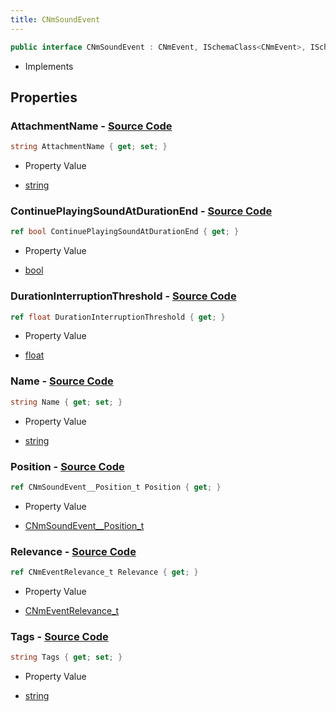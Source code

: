 ```yaml
---
title: CNmSoundEvent
---
```


```csharp
public interface CNmSoundEvent : CNmEvent, ISchemaClass<CNmEvent>, ISchemaClass<CNmSoundEvent>, ISchemaField, ISchemaClass, INativeHandle
```

- Implements

## Properties

### **AttachmentName** - [Source Code](https://github.com/swiftly-solution/swiftlys2/blob/main/managed/src/SwiftlyS2.Generated/Schemas/Interfaces/CNmSoundEvent.cs#L22)

```csharp
string AttachmentName { get; set; }
```

- Property Value

- [string](https://learn.microsoft.com/dotnet/api/system.string)

### **ContinuePlayingSoundAtDurationEnd** - [Source Code](https://github.com/swiftly-solution/swiftlys2/blob/main/managed/src/SwiftlyS2.Generated/Schemas/Interfaces/CNmSoundEvent.cs#L26)

```csharp
ref bool ContinuePlayingSoundAtDurationEnd { get; }
```

- Property Value

- [bool](https://learn.microsoft.com/dotnet/api/system.boolean)

### **DurationInterruptionThreshold** - [Source Code](https://github.com/swiftly-solution/swiftlys2/blob/main/managed/src/SwiftlyS2.Generated/Schemas/Interfaces/CNmSoundEvent.cs#L28)

```csharp
ref float DurationInterruptionThreshold { get; }
```

- Property Value

- [float](https://learn.microsoft.com/dotnet/api/system.single)

### **Name** - [Source Code](https://github.com/swiftly-solution/swiftlys2/blob/main/managed/src/SwiftlyS2.Generated/Schemas/Interfaces/CNmSoundEvent.cs#L18)

```csharp
string Name { get; set; }
```

- Property Value

- [string](https://learn.microsoft.com/dotnet/api/system.string)

### **Position** - [Source Code](https://github.com/swiftly-solution/swiftlys2/blob/main/managed/src/SwiftlyS2.Generated/Schemas/Interfaces/CNmSoundEvent.cs#L20)

```csharp
ref CNmSoundEvent__Position_t Position { get; }
```

- Property Value

- [CNmSoundEvent__Position_t](/docs/api/shared/schemadefinitions/cnmsoundevent__position_t)

### **Relevance** - [Source Code](https://github.com/swiftly-solution/swiftlys2/blob/main/managed/src/SwiftlyS2.Generated/Schemas/Interfaces/CNmSoundEvent.cs#L16)

```csharp
ref CNmEventRelevance_t Relevance { get; }
```

- Property Value

- [CNmEventRelevance_t](/docs/api/shared/schemadefinitions/cnmeventrelevance_t)

### **Tags** - [Source Code](https://github.com/swiftly-solution/swiftlys2/blob/main/managed/src/SwiftlyS2.Generated/Schemas/Interfaces/CNmSoundEvent.cs#L24)

```csharp
string Tags { get; set; }
```

- Property Value

- [string](https://learn.microsoft.com/dotnet/api/system.string)

